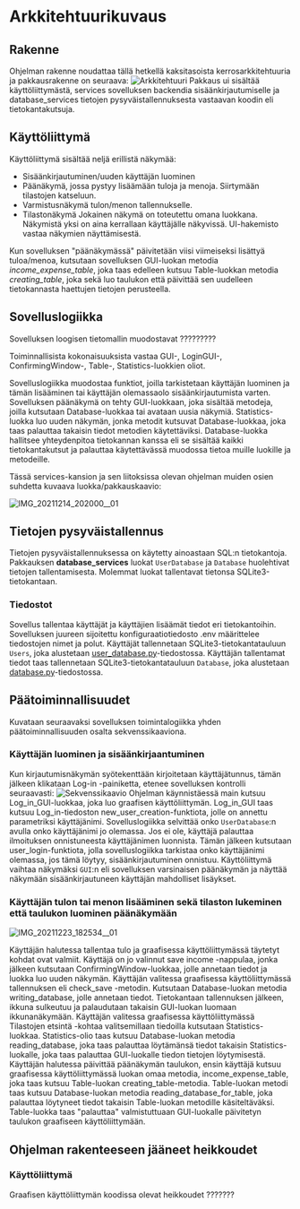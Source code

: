 # Arkkitehtuurikuvaus

## Rakenne

Ohjelman rakenne noudattaa tällä hetkellä kaksitasoista kerrosarkkitehtuuria ja pakkausrakenne on seuraava:
![Arkkitehtuuri](https://user-images.githubusercontent.com/93583969/144111773-7ddebc2b-4b6f-4352-8d4e-dd7e0f152779.jpg)
Pakkaus ui sisältää käyttöliittymästä, services sovelluksen backendia sisäänkirjautumiselle ja database_services tietojen pysyväistallennuksesta vastaavan koodin eli tietokantakutsuja.

## Käyttöliittymä

Käyttöliittymä sisältää neljä erillistä näkymää:
- Sisäänkirjautuminen/uuden käyttäjän luominen
- Päänäkymä, jossa pystyy lisäämään tuloja ja menoja. Siirtymään tilastojen katseluun.
- Varmistusnäkymä tulon/menon tallennukselle.
- Tilastonäkymä
Jokainen näkymä on toteutettu omana luokkana. Näkymistä yksi on aina kerrallaan käyttäjälle näkyvissä. UI-hakemisto vastaa näkymien näyttämisestä. 

Kun sovelluksen "päänäkymässä" päivitetään viisi viimeiseksi lisättyä tuloa/menoa, kutsutaan sovelluksen GUI-luokan metodia *income_expense_table*, joka taas edelleen kutsuu Table-luokkan metodia *creating_table*, joka sekä luo taulukon että päivittää sen uudelleen tietokannasta haettujen tietojen perusteella.
## Sovelluslogiikka

Sovelluksen loogisen tietomallin muodostavat ?????????

Toiminnallisista kokonaisuuksista vastaa GUI-, LoginGUI-, ConfirmingWindow-, Table-, Statistics-luokkien oliot.

Sovelluslogiikka muodostaa funktiot, joilla tarkistetaan käyttäjän luominen ja tämän lisääminen tai käyttäjän olemassaolo sisäänkirjautumista varten. 
Sovelluksen päänäkymä on tehty GUI-luokkaan, joka sisältää metodeja, joilla kutsutaan Database-luokkaa tai avataan uusia näkymiä.
Statistics-luokka luo uuden näkymän, jonka metodit kutsuvat Database-luokkaa, joka taas palauttaa takaisin tiedot metodien käytettäviksi.
Database-luokka hallitsee yhteydenpitoa tietokannan kanssa eli se sisältää kaikki tietokantakutsut ja palauttaa käytettävässä muodossa tietoa muille luokille ja metodeille.

Tässä services-kansion ja sen liitoksissa olevan ohjelman muiden osien suhdetta kuvaava luokka/pakkauskaavio:

![IMG_20211214_202000__01](https://user-images.githubusercontent.com/93583969/146057272-97943cb3-8197-45f4-92b7-7c90901f273f.jpg)

## Tietojen pysyväistallennus
Tietojen pysyväistallennuksessa on käytetty ainoastaan SQL:n tietokantoja. Pakkauksen **database_services** luokat ``UserDatabase`` ja ``Database`` huolehtivat tietojen tallentamisesta. Molemmat luokat tallentavat tietonsa SQLite3-tietokantaan.

### Tiedostot

Sovellus tallentaa käyttäjät ja käyttäjien lisäämät tiedot eri tietokantoihin.
Sovelluksen juureen sijoitettu konfiguraatiotiedosto .env määrittelee tiedostojen nimet ja polut.
Käyttäjät tallennetaan SQLite3-tietokantatauluun ``Users``, joka alustetaan [user_database.py](https://github.com/tikuisma/ot-harjoitustyo/blob/master/src/database_services/user_database.py)-tiedostossa.
Käyttäjän tallentamat tiedot taas tallennetaan SQLite3-tietokantatauluun ``Database``, joka alustetaan [database.py](https://github.com/tikuisma/ot-harjoitustyo/blob/master/src/database_services/database.py)-tiedostossa.

## Päätoiminnallisuudet

Kuvataan seuraavaksi sovelluksen toimintalogiikka yhden päätoiminnallisuuden osalta sekvenssikaaviona.

### Käyttäjän luominen ja sisäänkirjaantuminen

Kun kirjautumisnäkymän syötekenttään kirjoitetaan käyttäjätunnus, tämän jälkeen klikataan Log-in -painiketta, etenee sovelluksen kontrolli seuraavasti:
![Sekvenssikaavio](https://user-images.githubusercontent.com/93583969/145101548-ba1e8c03-7423-4ab2-925e-fe460cb79202.jpg)
Ohjelman käynnistäessä main kutsuu Log_in_GUI-luokkaa, joka luo graafisen käyttöliittymän. Log_in_GUI taas kutsuu Log_in-tiedoston new_user_creation-funktiota, jolle on annettu parametriksi käyttäjänimi. Sovelluslogiikka selvittää onko ``UserDatabase``:n avulla onko käyttäjänimi jo olemassa. Jos ei ole, käyttäjä palauttaa ilmoituksen onnistuneesta käyttäjänimen luonnista. Tämän jälkeen kutsutaan user_login-funktiota, jolla sovelluslogiikka tarkistaa onko käyttäjänimi olemassa, jos tämä löytyy, sisäänkirjautuminen onnistuu. Käyttöliittymä vaihtaa näkymäksi ``GUI``:n eli sovelluksen varsinaisen päänäkymän ja näyttää näkymään sisäänkirjautuneen käyttäjän mahdolliset lisäykset.

### Käyttäjän tulon tai menon lisääminen sekä tilaston lukeminen että taulukon luominen päänäkymään
![IMG_20211223_182534__01](https://user-images.githubusercontent.com/93583969/147267923-8994279a-bf2a-4cbb-9dd8-afd93738909b.jpg)

Käyttäjän halutessa tallentaa tulo ja graafisessa käyttöliittymässä täytetyt kohdat ovat valmiit. Käyttäjä on jo valinnut save income -nappulaa, jonka jälkeen kutsutaan ConfirmingWindow-luokkaa, jolle annetaan tiedot ja luokka luo uuden näkymän. Käyttäjän valitessa graafisessa käyttöliittymässä tallennuksen eli check_save -metodin. Kutsutaan Database-luokan metodia writing_database, jolle annetaan tiedot. Tietokantaan tallennuksen jälkeen, ikkuna sulkeutuu ja palaudutaan takaisin GUI-luokan luomaan ikkunanäkymään. Käyttäjän valitessa graafisessa käyttöliittymässä Tilastojen etsintä -kohtaa valitsemillaan tiedoilla kutsutaan Statistics-luokkaa. Statistics-olio taas kutsuu Database-luokan metodia reading_database, joka taas palauttaa löytämänsä tiedot takaisin Statistics-luokalle, joka taas palauttaa GUI-luokalle tiedon tietojen löytymisestä. Käyttäjän halutessa päivittää päänäkymän taulukon, ensin käyttäjä kutsuu graafisessa käyttöliittymässä luokan omaa metodia, income_expense_table, joka taas kutsuu Table-luokan creating_table-metodia. Table-luokan metodi taas kutsuu Database-luokan metodia reading_database_for_table, joka palauttaa löytyneet tiedot takaisin Table-luokan metodille käsiteltäväksi. Table-luokka taas "palauttaa" valmistuttuaan GUI-luokalle päivitetyn taulukon graafiseen käyttöliittymään. 

## Ohjelman rakenteeseen jääneet heikkoudet

### Käyttöliittymä
Graafisen käyttöliittymän koodissa olevat heikkoudet ???????
